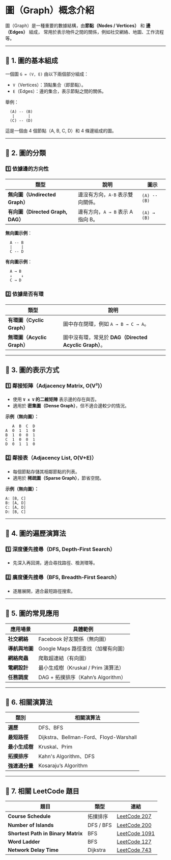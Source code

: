 # 圖（Graph）概念介紹

圖（Graph）是一種重要的數據結構，由**節點（Nodes / Vertices）** 和 **邊（Edges）** 組成，
常用於表示物件之間的關係，例如社交網絡、地圖、工作流程等。

---

## **📌 1. 圖的基本組成**

一個圖 `G = (V, E)` 由以下兩個部分組成：
- `V`（Vertices）：頂點集合（即節點）。
- `E`（Edges）：邊的集合，表示節點之間的關係。

舉例：  
```
  (A) -- (B)
   |      |
  (C) -- (D)
```
這是一個由 4 個節點（A, B, C, D）和 4 條邊組成的圖。

---

## **📌 2. 圖的分類**

### **1️⃣ 依據邊的方向性**
| 類型 | 說明 | 圖示 |
|------|------|------|
| **無向圖（Undirected Graph）** | 邊沒有方向，`A-B` 表示雙向關係。 | `(A) -- (B)` |
| **有向圖（Directed Graph, DAG）** | 邊有方向，`A → B` 表示 A 指向 B。 | `(A) → (B)` |

**無向圖示例**：
```
  A -- B
  |    |
  C -- D
```
**有向圖示例**：
```
  A → B
  ↓    ↓
  C → D
```

### **2️⃣ 依據是否有環**
| 類型 | 說明 |
|------|------|
| **有環圖（Cyclic Graph）** | 圖中存在閉環，例如 `A → B → C → A`。 |
| **無環圖（Acyclic Graph）** | 圖中沒有環，常見於 **DAG（Directed Acyclic Graph）**。 |

---

## **📌 3. 圖的表示方式**

### **1️⃣ 鄰接矩陣（Adjacency Matrix, O(V²)）**
- 使用 **`V x V` 的二維矩陣** 表示邊的存在與否。
- 適用於 **密集圖（Dense Graph）**，但不適合邊較少的情況。

**示例（無向圖）：**
```
   A  B  C  D
A  0  1  1  0
B  1  0  0  1
C  1  0  0  1
D  0  1  1  0
```

### **2️⃣ 鄰接表（Adjacency List, O(V+E)）**
- 每個節點存儲其相鄰節點的列表。
- 適用於 **稀疏圖（Sparse Graph）**，節省空間。

**示例（無向圖）：**
```
A: [B, C]
B: [A, D]
C: [A, D]
D: [B, C]
```

---

## **📌 4. 圖的遍歷演算法**

### **1️⃣ 深度優先搜尋（DFS, Depth-First Search）**
- 先深入再回溯，適合尋找路徑、檢測環等。

### **2️⃣ 廣度優先搜尋（BFS, Breadth-First Search）**
- 逐層展開，適合最短路徑搜索。

---

## **📌 5. 圖的常見應用**
| 應用場景 | 具體範例 |
|----------|----------|
| **社交網絡** | Facebook 好友關係（無向圖） |
| **導航與地圖** | Google Maps 路徑查找（加權有向圖） |
| **網絡爬蟲** | 爬取超連結（有向圖） |
| **電網設計** | 最小生成樹（Kruskal / Prim 演算法） |
| **任務調度** | DAG + 拓撲排序（Kahn’s Algorithm） |

---

## **📌 6. 相關演算法**
| 類別 | 相關演算法 |
|------|----------|
| **遍歷** | DFS、BFS |
| **最短路徑** | Dijkstra、Bellman-Ford、Floyd-Warshall |
| **最小生成樹** | Kruskal、Prim |
| **拓撲排序** | Kahn's Algorithm、DFS |
| **強連通分量** | Kosaraju’s Algorithm |

---

## **📌 7. 相關 LeetCode 題目**
| 題目 | 類型 | 連結 |
|------|------|------|
| **Course Schedule** | 拓撲排序 | [LeetCode 207](https://leetcode.com/problems/course-schedule/) |
| **Number of Islands** | DFS / BFS | [LeetCode 200](https://leetcode.com/problems/number-of-islands/) |
| **Shortest Path in Binary Matrix** | BFS | [LeetCode 1091](https://leetcode.com/problems/shortest-path-in-binary-matrix/) |
| **Word Ladder** | BFS | [LeetCode 127](https://leetcode.com/problems/word-ladder/) |
| **Network Delay Time** | Dijkstra | [LeetCode 743](https://leetcode.com/problems/network-delay-time/) |


